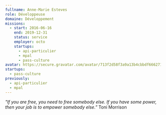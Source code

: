 ```yaml
---
fullname: Anne-Marie Esteves
role: Développeuse
domaine: Développement
missions:
  - start: 2016-06-16
    end: 2019-12-31
    status: service
    employer: octo
    startups:
      - api-particulier
      - mpal
      - pass-culture
avatar: https://secure.gravatar.com/avatar/713f2d58f3a9a13b4cbbdf6662718f19?size=512
startups:
  - pass-culture
previously:
  - api-particulier
  - mpal
---
```

*"If you are free, you need to free somebody else. If you have some power, then your job is to empower somebody else.”*
Toni Morrison
